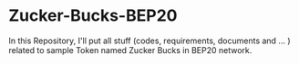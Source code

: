 # Zucker-Bucks-BEP20
In this Repository, I'll put all stuff (codes, requirements, documents and ... ) related to sample Token named Zucker Bucks  in BEP20 network.
